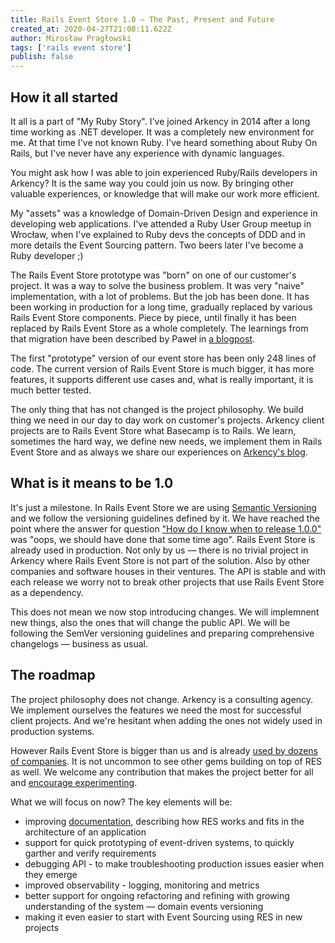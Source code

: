 ```yaml
---
title: Rails Event Store 1.0 — The Past, Present and Future
created_at: 2020-04-27T21:08:11.622Z
author: Mirosław Pragłowski
tags: ['rails event store']
publish: false
---
```


## How it all started

It all is a part of "My Ruby Story". I've joined Arkency in 2014 after a long time working as .NET developer.
It was a completely new environment for me. At that time I've not known Ruby. I've heard something about Ruby On Rails,
but I've never have any experience with dynamic languages.

You might ask how I was able to join experienced Ruby/Rails developers in Arkency?
It is the same way you could join us now. By bringing other valuable experiences,
or knowledge that will make our work more efficient.

My "assets" was a knowledge of Domain-Driven Design and experience in developing web applications.
I've attended a Ruby User Group meetup in Wrocław, when I've explained to Ruby devs the concepts
of DDD and in more details the Event Sourcing pattern. Two beers later I've become a Ruby developer ;)


The Rails Event Store prototype was "born" on one of our customer's project. It was a way to solve the
business problem. It was very "naive" implementation, with a lot of problems. But the job has been done.
It has been working in production for a long time, gradually replaced by various Rails Event Store components. Piece by piece, until finally it has been replaced by Rails Event Store as a whole completely. The learnings from that migration have been
described by Paweł in [a blogpost](https://blog.arkency.com/how-to-migrate-large-database-tables-without-a-headache/).


The first "prototype" version of our event store has been only 248 lines of code.
The current version of Rails Event Store is much bigger, it has more features, it supports different
use cases and, what is really important, it is much better tested.


The only thing that has not changed is the project philosophy. We build thing we need in our day to day work
on customer's projects. Arkency client projects are to Rails Event Store what Basecamp is to Rails.
We learn, sometimes the hard way, we define new needs, we implement them in Rails Event Store and
as always we share our experiences on [Arkency's blog](https://blog.arkency.com/tags/rails-event-store/).


## What is it means to be 1.0

It's just a milestone. In Rails Event Store we are using [Semantic Versioning](https://semver.org/spec/v2.0.0.html) and
we follow the versioning guidelines defined by it. We have reached the point where the answer for question
["How do I know when to release 1.0.0"](https://semver.org/spec/v2.0.0.html#how-do-i-know-when-to-release-100)
was "oops, we should have done that some time ago". Rails Event Store is already used in production. Not only by us
— there is no trivial project in Arkency where Rails Event Store is not part of the solution. Also by other
companies and software houses in their ventures. The API is stable and with each release we worry not to
break other projects that use Rails Event Store as a dependency.

This does not mean we now stop introducing changes. We will implemnent new things, also the ones
that will change the public API. We will be following the SemVer versioning guidelines and preparing comprehensive changelogs — business as usual.


## The roadmap

The project philosophy does not change. Arkency is a consulting agency. We implement ourselves the features we need the most for successful client projects. And we're hesitant when adding the ones not widely used in production systems.

However Rails Event Store is bigger than us and is already [used by dozens of companies](https://railseventstore.org/). It is not uncommon to see other gems building on top of RES as well. We welcome any contribution that makes the project better for all and [encourage experimenting](https://github.com/RailsEventStore/rails_event_store/tree/master/contrib).

What we will focus on now? The key elements will be:

* improving [documentation](https://github.com/RailsEventStore/rails_event_store/issues?q=is%3Aissue+is%3Aopen+label%3Adocumentation), describing how RES works and fits in the architecture of an application
* support for quick prototyping of event-driven systems, to quickly garther and verify requirements
* debugging API - to make troubleshooting production issues easier when they emerge
* improved observability - logging, monitoring and metrics
* better support for ongoing refactoring and refining with growing understanding of the system — domain events versioning
* making it even easier to start with Event Sourcing using RES in new projects

